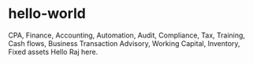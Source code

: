 # hello-world
CPA, Finance, Accounting, Automation, Audit, Compliance, Tax, Training, Cash flows, Business Transaction Advisory, Working Capital, Inventory, Fixed assets
Hello Raj here. 
